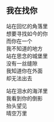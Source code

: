 ## 我在找你
站在回忆的角落里<br>
想要寻找如今的你<br>
而你在一个<br>
我不知道的地方<br>
站在思念的城堡里<br>
没有一丝缝隙<br>
我知道你在外面<br>
却无法出去<br>

站在泪水的海洋里<br>
我看到你的倒影<br>
抬头望见<br>
晴空万里<br>
